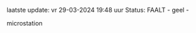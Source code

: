 laatste update: 
vr 29-03-2024 19:48   uur 
Status: FAALT - geel - 
<div class="service Y">microstation</div>